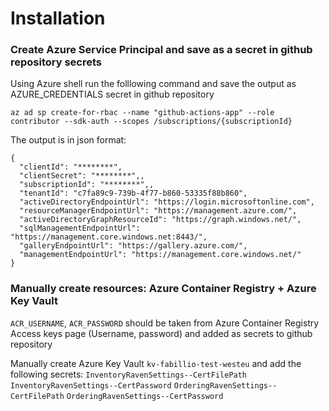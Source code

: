 # Installation

### Create Azure Service Principal and save as a secret in github repository secrets

Using Azure shell run the folllowing command and save the output as AZURE_CREDENTIALS secret in github repository
```
az ad sp create-for-rbac --name "github-actions-app" --role contributor --sdk-auth --scopes /subscriptions/{subscriptionId}
```
The output is in json format:
```
{
  "clientId": "********",
  "clientSecret": "********",,
  "subscriptionId": "********",,
  "tenantId": "c7fa89c9-739b-4f77-b860-53335f88b860",
  "activeDirectoryEndpointUrl": "https://login.microsoftonline.com",
  "resourceManagerEndpointUrl": "https://management.azure.com/",
  "activeDirectoryGraphResourceId": "https://graph.windows.net/",
  "sqlManagementEndpointUrl": "https://management.core.windows.net:8443/",
  "galleryEndpointUrl": "https://gallery.azure.com/",
  "managementEndpointUrl": "https://management.core.windows.net/"
}
```

### Manually create resources: Azure Container Registry + Azure Key Vault

`ACR_USERNAME`, `ACR_PASSWORD` should be taken from Azure Container Registry Access keys page (Username, password) and added as secrets to github repository

Manually create Azure Key Vault `kv-fabillio-test-westeu` and add the following secrets:
`InventoryRavenSettings--CertFilePath`
`InventoryRavenSettings--CertPassword`
`OrderingRavenSettings--CertFilePath`
`OrderingRavenSettings--CertPassword`

